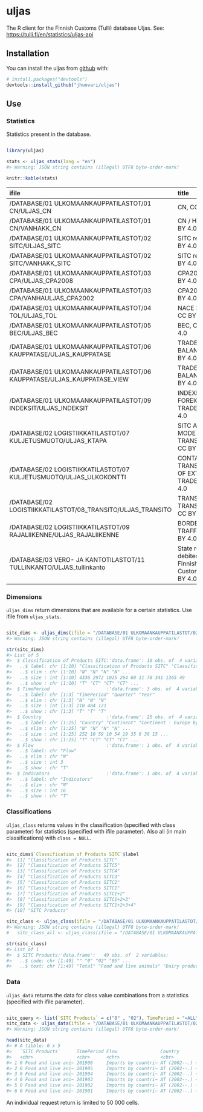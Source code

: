 
<!-- README.md is generated from README.Rmd. Please edit that file -->

# uljas

<!-- badges: start -->

<!-- badges: end -->

The R client for the Finnish Customs (Tulli) database Uljas. See:
<https://tulli.fi/en/statistics/uljas-api>

## Installation

You can install the uljas from
[github](https://github.com/jhuovari/uljas) with:

``` r
# install.packages("devtools")
devtools::install_github("jhuovari/uljas")
```

## Use

### Statistics

Statistics present in the database.

``` r

library(uljas)

stats <- uljas_stats(lang = "en")
#> Warning: JSON string contains (illegal) UTF8 byte-order-mark!

knitr::kable(stats)
```

| ifile                                                                     | title                                               | utime               |
| :------------------------------------------------------------------------ | :-------------------------------------------------- | :------------------ |
| /DATABASE/01 ULKOMAANKAUPPATILASTOT/01 CN/ULJAS\_CN                       | CN, CC BY 4.0                                       | 28.8.2019 7.35.47   |
| /DATABASE/01 ULKOMAANKAUPPATILASTOT/01 CN/VANHAKK\_CN                     | CN / HS, CC BY 4.0                                  | 19.12.2018 12.11.23 |
| /DATABASE/01 ULKOMAANKAUPPATILASTOT/02 SITC/ULJAS\_SITC                   | SITC rev4, CC BY 4.0                                | 28.8.2019 7.36.24   |
| /DATABASE/01 ULKOMAANKAUPPATILASTOT/02 SITC/VANHAKK\_SITC                 | SITC rev3, CC BY 4.0                                | 19.12.2018 12.11.41 |
| /DATABASE/01 ULKOMAANKAUPPATILASTOT/03 CPA/ULJAS\_CPA2008                 | CPA2008, CC BY 4.0                                  | 28.8.2019 7.36.44   |
| /DATABASE/01 ULKOMAANKAUPPATILASTOT/03 CPA/VANHAULJAS\_CPA2002            | CPA2002, CC BY 4.0                                  | 19.12.2018 12.12.05 |
| /DATABASE/01 ULKOMAANKAUPPATILASTOT/04 TOL/ULJAS\_TOL                     | NACE 2008, CC BY 4.0                                | 28.8.2019 7.36.53   |
| /DATABASE/01 ULKOMAANKAUPPATILASTOT/05 BEC/ULJAS\_BEC                     | BEC, CC BY 4.0                                      | 28.8.2019 7.52.18   |
| /DATABASE/01 ULKOMAANKAUPPATILASTOT/06 KAUPPATASE/ULJAS\_KAUPPATASE       | TRADE BALANCE, CC BY 4.0                            | 28.8.2019 7.36.53   |
| /DATABASE/01 ULKOMAANKAUPPATILASTOT/06 KAUPPATASE/ULJAS\_KAUPPATASE\_VIEW | TRADE BALANCE, CC BY 4.0                            | 28.8.2019 7.36.44   |
| /DATABASE/01 ULKOMAANKAUPPATILASTOT/09 INDEKSIT/ULJAS\_INDEKSIT           | INDEXES OF FOREIGN TRADE, CC BY 4.0                 | 28.8.2019 8.01.55   |
| /DATABASE/02 LOGISTIIKKATILASTOT/07 KULJETUSMUOTO/ULJAS\_KTAPA            | SITC AND MODE OF TRANSPORT, CC BY 4.0               | 28.8.2019 7.51.54   |
| /DATABASE/02 LOGISTIIKKATILASTOT/07 KULJETUSMUOTO/ULJAS\_ULKOKONTTI       | CONTAINER TRANSPORT OF EXTERNAL TRADE, CC BY 4.0    | 28.8.2019 7.52.11   |
| /DATABASE/02 LOGISTIIKKATILASTOT/08\_TRANSITO/ULJAS\_TRANSITO             | TRANSIT TRANSPORTS, CC BY 4.0                       | 27.8.2019 12.43.44  |
| /DATABASE/02 LOGISTIIKKATILASTOT/09 RAJALIIKENNE/ULJAS\_RAJALIIKENNE      | BORDER TRAFFIC, CC BY 4.0                           | 13.9.2019 11.57.39  |
| /DATABASE/03 VERO- JA KANTOTILASTOT/11 TULLINKANTO/ULJAS\_tullinkanto     | State revenue debited by Finnish Customs, CC BY 4.0 | 27.8.2019 13.37.34  |

### Dimensions

`uljas_dims` return dimensions that are available for a certain
statistics. Use ifile from `uljas_stats`.

``` r

sitc_dims <- uljas_dims(ifile = "/DATABASE/01 ULKOMAANKAUPPATILASTOT/02 SITC/ULJAS_SITC")
#> Warning: JSON string contains (illegal) UTF8 byte-order-mark!

str(sitc_dims)
#> List of 5
#>  $ Classification of Products SITC:'data.frame': 10 obs. of  4 variables:
#>   ..$ label: chr [1:10] "Classification of Products SITC" "Classification of Products SITC5" "Classification of Products SITC4" "Classification of Products SITC3" ...
#>   ..$ elim : chr [1:10] "N" "N" "N" "N" ...
#>   ..$ size : int [1:10] 4336 2972 1025 264 68 11 78 341 1365 49
#>   ..$ show : chr [1:10] "T" "CT" "CT" "CT" ...
#>  $ TimePeriod                     :'data.frame': 3 obs. of  4 variables:
#>   ..$ label: chr [1:3] "TimePeriod" "Quarter" "Year"
#>   ..$ elim : chr [1:3] "N" "N" "N"
#>   ..$ size : int [1:3] 210 484 121
#>   ..$ show : chr [1:3] "T" "T" "T"
#>  $ Country                        :'data.frame': 25 obs. of  4 variables:
#>   ..$ label: chr [1:25] "Country" "Continent" "Continent - Europe by countries" "Continent - North Africa by countries" ...
#>   ..$ elim : chr [1:25] "N" "N" "N" "N" ...
#>   ..$ size : int [1:25] 252 10 59 10 54 19 35 6 36 15 ...
#>   ..$ show : chr [1:25] "T" "CT" "CT" "CT" ...
#>  $ Flow                           :'data.frame': 1 obs. of  4 variables:
#>   ..$ label: chr "Flow"
#>   ..$ elim : chr "N"
#>   ..$ size : int 3
#>   ..$ show : chr "T"
#>  $ Indicators                     :'data.frame': 1 obs. of  4 variables:
#>   ..$ label: chr "Indicators"
#>   ..$ elim : chr "N"
#>   ..$ size : int 16
#>   ..$ show : chr "T"
```

### Classifications

`uljas_class` returns values in the classification (specified with class
parameter) for statistics (specified with ifile parameter). Also all (in
main classifications) with `class = NULL`.

``` r

sitc_dims$`Classification of Products SITC`$label
#>  [1] "Classification of Products SITC"       
#>  [2] "Classification of Products SITC5"      
#>  [3] "Classification of Products SITC4"      
#>  [4] "Classification of Products SITC3"      
#>  [5] "Classification of Products SITC2"      
#>  [6] "Classification of Products SITC1"      
#>  [7] "Classification of Products SITC1+2"    
#>  [8] "Classification of Products SITC1+2+3"  
#>  [9] "Classification of Products SITC1+2+3+4"
#> [10] "SITC Products"

sitc_class <- uljas_class(ifile = "/DATABASE/01 ULKOMAANKAUPPATILASTOT/02 SITC/ULJAS_SITC", class = "SITC Products")
#> Warning: JSON string contains (illegal) UTF8 byte-order-mark!
#   sitc_class_all <- uljas_class(ifile = "/DATABASE/01 ULKOMAANKAUPPATILASTOT/02 SITC/ULJAS_SITC", class = NULL)

str(sitc_class)
#> List of 1
#>  $ SITC Products:'data.frame':   49 obs. of  2 variables:
#>   ..$ code: chr [1:49] "" "0" "02" "05" ...
#>   ..$ text: chr [1:49] "Total" "Food and live animals" "Dairy products and birds' eggs" "Vegetables and fruit" ...
```

### Data

`uljas_data` returns the data for class value combinations from a
statistics (specified with ifile parameter).

``` r

sitc_query <- list(`SITC Products` = c("0" , "02"), TimePeriod = "=ALL", Flow = 1, Country = "AT", Indicators = "V1")
sitc_data <- uljas_data(ifile = "/DATABASE/01 ULKOMAANKAUPPATILASTOT/02 SITC/ULJAS_SITC", classifiers = sitc_query)
#> Warning: JSON string contains (illegal) UTF8 byte-order-mark!

head(sitc_data)
#> # A tibble: 6 x 5
#>   `SITC Products`      TimePeriod Flow                Country        values
#>   <chr>                <chr>      <chr>               <chr>           <int>
#> 1 0 Food and live ani~ 201906     Imports by countri~ AT (2002--.) ~ 1.93e6
#> 2 0 Food and live ani~ 201905     Imports by countri~ AT (2002--.) ~ 1.70e6
#> 3 0 Food and live ani~ 201904     Imports by countri~ AT (2002--.) ~ 2.10e6
#> 4 0 Food and live ani~ 201903     Imports by countri~ AT (2002--.) ~ 1.51e6
#> 5 0 Food and live ani~ 201902     Imports by countri~ AT (2002--.) ~ 3.95e6
#> 6 0 Food and live ani~ 201901     Imports by countri~ AT (2002--.) ~ 1.85e6
```

An individual request return is limited to 50 000 cells.
